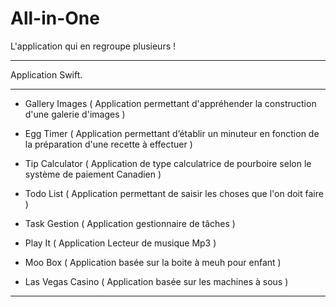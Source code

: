 # All-in-One

L'application qui en regroupe plusieurs !

-----------------------------------------

Application Swift.

-----------------------------------------

- Gallery Images ( Application permettant d'appréhender la construction d'une galerie d'images )

- Egg Timer ( Application permettant d’établir un minuteur en fonction de la préparation d'une recette à effectuer )

- Tip Calculator ( Application de type calculatrice de pourboire selon le système de paiement Canadien )

- Todo List ( Application permettant de saisir les choses que l'on doit faire )

- Task Gestion ( Application gestionnaire de tâches )

- Play It ( Application Lecteur de musique Mp3 )

- Moo Box ( Application basée sur la boite à meuh pour enfant )

- Las Vegas Casino ( Application basée sur les machines à sous )

-----------------------------------------
